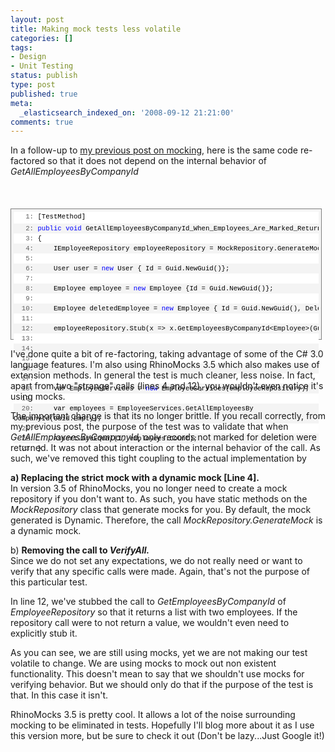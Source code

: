 ```yaml
---
layout: post
title: Making mock tests less volatile
categories: []
tags:
- Design
- Unit Testing
status: publish
type: post
published: true
meta:
  _elasticsearch_indexed_on: '2008-09-12 21:21:00'
comments: true
---
```

<p>In a follow-up to <a href="/blogengine/post/2008/09/11/Mocks-can-be-your-friend-or-your-worst-nightmare.aspx">my previous post on mocking</a>, here is the same code re-factored so that it does not depend on the internal behavior of <em>GetAllEmployeesByCompanyId</em></p>  <p>&nbsp;</p>  <div style="font-size:8pt;width:96.83%;cursor:text;max-height:200px;line-height:12pt;font-family:consolas, 'Courier New', courier, monospace;height:283px;background-color:#f4f4f4;border-color:gray;border-style:solid;border-width:1px;margin:20px 0 10px;padding:4px;">   <div style="font-size:8pt;width:100%;color:black;line-height:12pt;font-family:consolas, 'Courier New', courier, monospace;background-color:#f4f4f4;border-style:none;padding:0;">     <pre style="font-size:8pt;width:100%;color:black;line-height:12pt;font-family:consolas, 'Courier New', courier, monospace;height:19px;background-color:white;border-style:none;margin:0;padding:0;"><span style="color:#606060;">   1:</span> [TestMethod]</pre><pre style="font-size:8pt;width:100%;color:black;line-height:12pt;font-family:consolas, 'Courier New', courier, monospace;background-color:#f4f4f4;border-style:none;margin:0;padding:0;"><span style="color:#606060;">   2:</span> <span style="color:#0000ff;">public</span> <span style="color:#0000ff;">void</span> GetAllEmployeesByCompanyId_When_Employees_Are_Marked_Returns_Non_Marked_Employees()</pre><pre style="font-size:8pt;width:100%;color:black;line-height:12pt;font-family:consolas, 'Courier New', courier, monospace;background-color:white;border-style:none;margin:0;padding:0;"><span style="color:#606060;">   3:</span> {</pre><pre style="font-size:8pt;width:100%;color:black;line-height:12pt;font-family:consolas, 'Courier New', courier, monospace;background-color:#f4f4f4;border-style:none;margin:0;padding:0;"><span style="color:#606060;">   4:</span>     IEmployeeRepository employeeRepository = MockRepository.GenerateMock&lt;IEmployeeRepository&gt;();</pre><pre style="font-size:8pt;width:100%;color:black;line-height:12pt;font-family:consolas, 'Courier New', courier, monospace;background-color:white;border-style:none;margin:0;padding:0;"><span style="color:#606060;">   5:</span>&nbsp; </pre><pre style="font-size:8pt;width:100%;color:black;line-height:12pt;font-family:consolas, 'Courier New', courier, monospace;background-color:#f4f4f4;border-style:none;margin:0;padding:0;"><span style="color:#606060;">   6:</span>     User user = <span style="color:#0000ff;">new</span> User { Id = Guid.NewGuid()};</pre><pre style="font-size:8pt;width:100%;color:black;line-height:12pt;font-family:consolas, 'Courier New', courier, monospace;background-color:white;border-style:none;margin:0;padding:0;"><span style="color:#606060;">   7:</span>&nbsp; </pre><pre style="font-size:8pt;width:100%;color:black;line-height:12pt;font-family:consolas, 'Courier New', courier, monospace;background-color:#f4f4f4;border-style:none;margin:0;padding:0;"><span style="color:#606060;">   8:</span>     Employee employee = <span style="color:#0000ff;">new</span> Employee {Id = Guid.NewGuid()};</pre><pre style="font-size:8pt;width:100%;color:black;line-height:12pt;font-family:consolas, 'Courier New', courier, monospace;background-color:white;border-style:none;margin:0;padding:0;"><span style="color:#606060;">   9:</span>&nbsp; </pre><pre style="font-size:8pt;width:100%;color:black;line-height:12pt;font-family:consolas, 'Courier New', courier, monospace;background-color:#f4f4f4;border-style:none;margin:0;padding:0;"><span style="color:#606060;">  10:</span>     Employee deletedEmployee = <span style="color:#0000ff;">new</span> Employee { Id = Guid.NewGuid(), DeletedBy = user};</pre><pre style="font-size:8pt;width:100%;color:black;line-height:12pt;font-family:consolas, 'Courier New', courier, monospace;background-color:white;border-style:none;margin:0;padding:0;"><span style="color:#606060;">  11:</span>&nbsp; </pre><pre style="font-size:8pt;width:100%;color:black;line-height:12pt;font-family:consolas, 'Courier New', courier, monospace;background-color:#f4f4f4;border-style:none;margin:0;padding:0;"><span style="color:#606060;">  12:</span>     employeeRepository.Stub(x =&gt; x.GetEmployeesByCompanyId&lt;Employee&gt;(Guid.Empty)).Return(<span style="color:#0000ff;">new</span> List&lt;Employee&gt;</pre><pre style="font-size:8pt;width:100%;color:black;line-height:12pt;font-family:consolas, 'Courier New', courier, monospace;background-color:white;border-style:none;margin:0;padding:0;"><span style="color:#606060;">  13:</span>                                                                                              {</pre><pre style="font-size:8pt;width:100%;color:black;line-height:12pt;font-family:consolas, 'Courier New', courier, monospace;background-color:#f4f4f4;border-style:none;margin:0;padding:0;"><span style="color:#606060;">  14:</span>                                                                                                  employee,</pre><pre style="font-size:8pt;width:100%;color:black;line-height:12pt;font-family:consolas, 'Courier New', courier, monospace;background-color:white;border-style:none;margin:0;padding:0;"><span style="color:#606060;">  15:</span>                                                                                                  deletedEmployee</pre><pre style="font-size:8pt;width:100%;color:black;line-height:12pt;font-family:consolas, 'Courier New', courier, monospace;background-color:#f4f4f4;border-style:none;margin:0;padding:0;"><span style="color:#606060;">  16:</span>                                                                                              });</pre><pre style="font-size:8pt;width:100%;color:black;line-height:12pt;font-family:consolas, 'Courier New', courier, monospace;background-color:white;border-style:none;margin:0;padding:0;"><span style="color:#606060;">  17:</span>&nbsp; </pre><pre style="font-size:8pt;width:100%;color:black;line-height:12pt;font-family:consolas, 'Courier New', courier, monospace;background-color:#f4f4f4;border-style:none;margin:0;padding:0;"><span style="color:#606060;">  18:</span>     var EmployeeServices = <span style="color:#0000ff;">new</span> EmployeeServices(employeeRepository);</pre><pre style="font-size:8pt;width:100%;color:black;line-height:12pt;font-family:consolas, 'Courier New', courier, monospace;background-color:white;border-style:none;margin:0;padding:0;"><span style="color:#606060;">  19:</span>&nbsp; </pre><pre style="font-size:8pt;width:100%;color:black;line-height:12pt;font-family:consolas, 'Courier New', courier, monospace;background-color:#f4f4f4;border-style:none;margin:0;padding:0;"><span style="color:#606060;">  20:</span>     var employees = EmployeeServices.GetAllEmployeesBy
CompanyId(Guid.Empty);</pre><pre style="font-size:8pt;width:100%;color:black;line-height:12pt;font-family:consolas, 'Courier New', courier, monospace;background-color:white;border-style:none;margin:0;padding:0;"><span style="color:#606060;">  21:</span>&nbsp; </pre><pre style="font-size:8pt;width:100%;color:black;line-height:12pt;font-family:consolas, 'Courier New', courier, monospace;background-color:#f4f4f4;border-style:none;margin:0;padding:0;"><span style="color:#606060;">  22:</span>     Assert.AreEqual(1, employees.Count);</pre><pre style="font-size:8pt;width:100%;color:black;line-height:12pt;font-family:consolas, 'Courier New', courier, monospace;background-color:white;border-style:none;margin:0;padding:0;"><span style="color:#606060;">  23:</span> }</pre></div></div><p>I&#039;ve done quite a bit of re-factoring, taking advantage of some of the C# 3.0 language features. I&#039;m also using RhinoMocks 3.5 which also makes use of extension methods. In general the test is much cleaner, less noise. In fact, apart from two &quot;strange&quot; calls (lines 4 and 12), you wouldn&#039;t even notice it&#039;s using mocks. </p><p>The important change is that its no longer brittle. If you recall correctly, from my previous post, the purpose of the test was to validate that when <em>GetAllEmployeesByCompanyId, </em>only records not marked for deletion were returned. It was not about interaction or the internal behavior of the call. As such, we&#039;ve removed this tight coupling to the actual implementation by </p><p><strong>a) Replacing the strict mock with a dynamic mock [Line 4]. <br /></strong>In version 3.5 of RhinoMocks, you no longer need to create a mock repository if you don&#039;t want to. As such, you have static methods on the <em>MockRepository </em>class that generate mocks for you. By default, the mock generated is Dynamic. Therefore, the call <em>MockRepository.GenerateMock</em> is a dynamic mock.</p><p>b) <strong>Removing the call to <em>VerifyAll. </em><br /></strong>Since we do not set any expectations, we do not really need or want to verify that any specific calls were made. Again, that&#039;s not the purpose of this particular test.</p><p>In line 12, we&#039;ve stubbed the call to <em>GetEmployeesByCompanyId </em>of <em>EmployeeRepository </em>so that it returns a list with two employees. If the repository call were to not return a value, we wouldn&#039;t even need to explicitly stub it. </p><p>As you can see, we are still using mocks, yet we are not making our test volatile to change. We are using mocks to mock out non existent functionality. This doesn&#039;t mean to say that we shouldn&#039;t use mocks for verifying behavior. But we should only do that if the purpose of the test is that. In this case it isn&#039;t. </p><p>RhinoMocks 3.5 is pretty cool. It allows a lot of the noise surrounding mocking to be eliminated in tests. Hopefully I&#039;ll blog more about it as I use this version more, but be sure to check it out (Don&#039;t be lazy...Just Google it!)</p>
